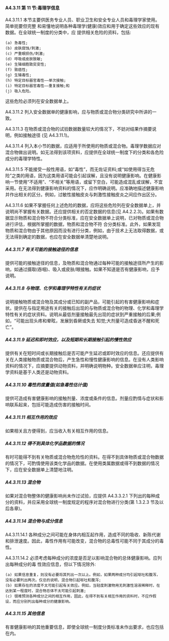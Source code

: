 <h4>A4.3.11 第 11 节:毒理学信息</h4>
<p>A4.3.11.1 本节主要供医务专业人员、职业卫生和安全专业人员和毒理学家使用。简单扼要但完整 和易懂地说明各种毒理学(健康)效应和用于确定这些效应的现有数据。在全球统一制度的分类中，应 提供相关危险的资料，包括:

	(a) 急毒性;
	(b) 皮肤腐蚀/刺激;
	(c) 严重眼损伤/刺激;
	(d) 呼吸或皮肤致敏;
	(e) 生殖细胞致突变性;
	(f) 致癌性;
	(g) 生殖毒性;
	(h) 特定目标器官毒性――单次接触;
	(i) 特定目标器官毒性――重复接触;和
	(j) 吸入危险。
这些危险必须列在安全数据单上。
</p>
<p>A4.3.11.2 列入安全数据单的健康影响，应与物质或混合物分类研究中所讲的一致。</p>
<p>A4.3.11.3 在物质或混合物的试验数据数量较大的情况下，不妨对结果作摘要说明，例如接触途径 (见 A4.3.11.1)。</p>
<p>A4.3.11.4 列入本小节的数据，应适用于所使用的物质或混合物。毒理学数据应对混合物做出说明。如无法得到该项资料，应提供在全球统一制度下的分类和各危险成分的毒理学特性。</p>
<p>A4.3.11.5 不能接受一般性用语，如“毒性”，而无佐证资料;或“如使用得当无危险”之类的用语，因为这类用语可能会引起误解，且没有说明健康影响。在健康影响一节使用“不适用”、“不相关”等用语，或留下空白，可能造成混乱或误解，不宜采用。在无法得到健康影响资料的情况下，应作明确说明。应准确地描述健康影响并作出相关的区分。例如，过敏性接触皮炎与刺激性接触皮炎之间应作出区分。</p>
<p>A4.3.11.6 如果不掌握任何上述危险的数据，应将这些危险列在安全数据单上，并说明尚不掌握有关数据。还应提供相关的否定数据的信息(见 A4.2.2.3)。如果有数据显示物质和混合物不符合分类标准，应在安全数据单上说明，已对物质或混合物进行评估，根据所掌握的数据，物质和混合物不符 合分类标准。此外，如果发现物质和混合物由于其他原因而没有进行分类，例如，由于技术上无法取得数据，或无法得到确定的数据，也应在安全数据单清楚地说明。</p>
<h5>A4.3.11.7 有关可能的接触途径的信息</h5>
<p>提供可能的接触途径的信息，及物质和混合物通过每种可能的接触途径所产生的影响，如通过摄取(吞咽)、吸入或皮肤/眼接触。如果不知道是否有健康影响，应予说明。</p>
<h5>A4.3.11.8 与物理、化学和毒理学特性有关的症状</h5>
<p>说明接触物质或混合物及其成分或已知的副产品，可能引起的有害健康影响和症状。提供在与指定用途有关的接触后出现的与物质或混合物的物理、化学和毒理学特性有关的症状资料。说明从最低剂量接触最先出现的症状到严重接触的后果;例如，“可能出现头疼和晕眩，发展到昏厥或失去 知觉;大剂量可造成昏迷不醒和死亡”。</p>
<h5>A4.3.11.9 延迟和即时效应，以及短期和长期接触引起的慢性效应</h5>
<p>提供有关在短时间或长期接触后是否可能产生延迟或即时效应的信息。还应提供有关在人类接触物质或混合物后，产生急性和慢性健康影响的信息。在没有人类影响资料的情况下，应摘要提供动物资料，并明确说明物种。安全数据单应注明，毒理学资料是基于人类还是动物资料。</p>
<h5>A4.3.11.10 毒性的度量值(如急毒性估计值)</h5>
<p>提供可造成有害健康影响的接触剂量、浓度或条件的信息。剂量应酌情与症状和影响联系起来，包括可能造成伤害的接触时间。</p>
<h5>A4.3.11.11 相互作用的效应</h5>
<p>如果相关且方便得到，应当收入有关相互作用的信息。</p>
<h5>A4.3.11.12 得不到具体化学品数据的情况</h5>
<p>有时可能得不到有关物质或混合物危险性的资料。在得不到具体物质或混合物数据的情况下，可酌情使用该类化学品的数据。在使用类属数据或得不到数据的情况下，应在安全数据单上清楚地注明。</p>
<h5>A4.3.11.13 混合物</h5>
<p>如果对混合物整体的健康影响尚未作过试验，应提供 A4.3.3.2.1 下列出的每种成分的资料，并应采用全球统一制度规定的程序对混合物进行分类(第 1.3.2.3 节及以后各章)。</p>
<h5>A4.3.11.14 混合物与成分信息</h5>
<p>A4.3.11.14.1 各种成分之间可能在身体内相互起作用，造成不同的吸收、新陈代谢和排泄速度。因此，毒性作用有可能改变，混合物的总毒性可能不同于其成分的毒性。</p>
<p>A4.3.11.14.2 必须考虑每种成分的浓度是否足以影响混合物的总体健康影响。应列出每种成分的毒 性效应信息，但以下情况除外:

	(a) 如果信息重复，则没有必要将其列出一次以上。例如，如果两种成分均引起呕吐和腹泻，没有必要列出两次。仅总的说明，混合物引起呕吐和腹泻;
	(b) 如果存在的浓度不太可能引起有关效应。例如，当轻度刺激物用无刺激性溶液稀释时，在达到某一程度时，混合物总体不太可能引起刺激;
	(c) 很难预测各种成分之间的相互作用，因此，在得不到有关相互作用的资料时，不应作假设，而应分别列出每种成分的健康影响。
</p>
<h5>A4.3.11.15 其他信息</h5>
<p>有害健康影响的其他重要信息，即使全球统一制度分类标准未作出要求，也应包括在内。</p>